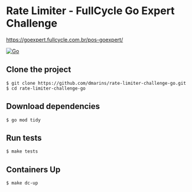 # Rate Limiter - FullCycle Go Expert Challenge

https://goexpert.fullcycle.com.br/pos-goexpert/

[![Go](https://img.shields.io/badge/go-1.22.4-informational?logo=go)](https://go.dev)

## Clone the project

```
$ git clone https://github.com/dmarins/rate-limiter-challenge-go.git
$ cd rate-limiter-challenge-go
```

## Download dependencies

```
$ go mod tidy
```

## Run tests

```
$ make tests
```

## Containers Up

```
$ make dc-up
```